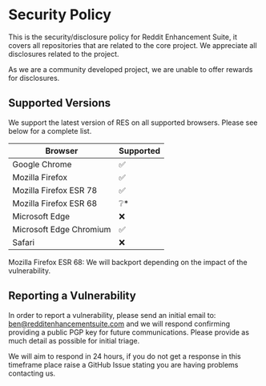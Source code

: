 # Security Policy

This is the security/disclosure policy for Reddit Enhancement Suite, it covers all repositories that are related to the core project. We appreciate all disclosures related to the project.

As we are a community developed project, we are unable to offer rewards for disclosures.

## Supported Versions

We support the latest version of RES on all supported browsers. Please see below for a complete list.

| Browser | Supported          |
| ------- | ------------------ |
| Google Chrome   | :white_check_mark: |
| Mozilla Firefox   | :white_check_mark:                |
| Mozilla Firefox ESR 78   | :white_check_mark:                |
| Mozilla Firefox ESR 68   | :grey_question:*                |
| Microsoft Edge   | :x:                |
| Microsoft Edge Chromium  | :white_check_mark:                |
| Safari  | :x:                |

Mozilla Firefox ESR 68: We will backport depending on the impact of the vulnerability.

## Reporting a Vulnerability

In order to report a vulnerability, please send an initial email to: ben@redditenhancementsuite.com and we will respond confirming providing a public PGP key for future communications. Please provide as much detail as possible for initial triage.

We will aim to respond in 24 hours, if you do not get a response in this timeframe place raise a GitHub Issue stating you are having problems contacting us.
